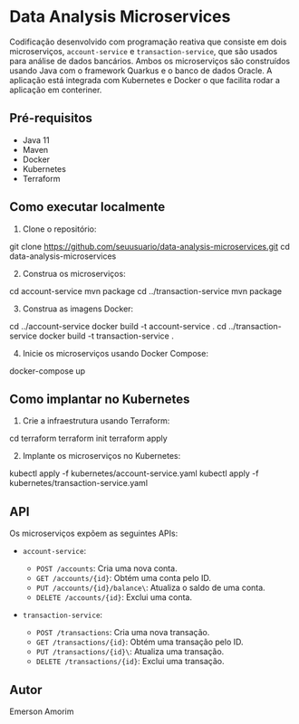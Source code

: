 # Data Analysis Microservices

Codificação desenvolvido com programação reativa que consiste em dois microserviços, `account-service` e `transaction-service`, que são usados para análise de dados bancários. Ambos os microserviços são construídos usando Java com o framework Quarkus e o banco de dados Oracle. A aplicação está integrada com Kubernetes e Docker o que facilita rodar a aplicação em conteriner.

## Pré-requisitos

- Java 11
- Maven
- Docker
- Kubernetes
- Terraform

## Como executar localmente

1. Clone o repositório:

git clone https://github.com/seuusuario/data-analysis-microservices.git
cd data-analysis-microservices


2. Construa os microserviços:


cd account-service
mvn package
cd ../transaction-service
mvn package


3. Construa as imagens Docker:


cd ../account-service
docker build -t account-service .
cd ../transaction-service
docker build -t transaction-service .


4. Inicie os microserviços usando Docker Compose:

docker-compose up

## Como implantar no Kubernetes

1. Crie a infraestrutura usando Terraform:


cd terraform
terraform init
terraform apply

2. Implante os microserviços no Kubernetes:

kubectl apply -f kubernetes/account-service.yaml
kubectl apply -f kubernetes/transaction-service.yaml


## API

Os microserviços expõem as seguintes APIs:

- `account-service`:
  - `POST /accounts`: Cria uma nova conta.
  - `GET /accounts/{id}`: Obtém uma conta pelo ID.
  - `PUT /accounts/{id}/balance\`: Atualiza o saldo de uma conta.
  - `DELETE /accounts/{id}`: Exclui uma conta.

- `transaction-service`:
  - `POST /transactions`: Cria uma nova transação.
  - `GET /transactions/{id}`: Obtém uma transação pelo ID.
  - `PUT /transactions/{id}\`: Atualiza uma transação.
  - `DELETE /transactions/{id}`: Exclui uma transação.

## Autor
Emerson Amorim